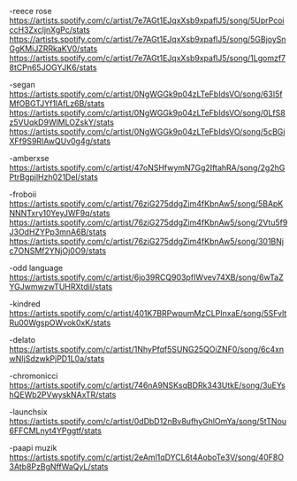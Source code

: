 -reece rose
https://artists.spotify.com/c/artist/7e7AGt1EJqxXsb9xpaflJ5/song/5UprPcoiccH3ZxcIjnXgPc/stats
 https://artists.spotify.com/c/artist/7e7AGt1EJqxXsb9xpaflJ5/song/5GBjoySnGgKMiJZRRkaKV0/stats
  https://artists.spotify.com/c/artist/7e7AGt1EJqxXsb9xpaflJ5/song/1Lgomzf78tCPn65JOGYJK6/stats

-segan
https://artists.spotify.com/c/artist/0NgWGGk9p04zLTeFbIdsVO/song/63I5fMfOBGTJYf1lAfLz6B/stats
https://artists.spotify.com/c/artist/0NgWGGk9p04zLTeFbIdsVO/song/0LfS8z5VUqkD9WlMLOZskY/stats
https://artists.spotify.com/c/artist/0NgWGGk9p04zLTeFbIdsVO/song/5cBGiXFf9S9RIAwQUv0g4g/stats

-amberxse
https://artists.spotify.com/c/artist/47oNSHfwymN7Gg2IftahRA/song/2g2hGPtrBgpjlHzh021DeI/stats

-froboii
https://artists.spotify.com/c/artist/76ziG275ddgZim4fKbnAw5/song/5BApKNNNTxry10YeyJWF9q/stats
https://artists.spotify.com/c/artist/76ziG275ddgZim4fKbnAw5/song/2Vtu5f9J3OdHZYPp3mnA6B/stats
https://artists.spotify.com/c/artist/76ziG275ddgZim4fKbnAw5/song/301BNjc7ONSMf2YNjOj0O9/stats

-odd language
https://artists.spotify.com/c/artist/6jo39RCQ903pfIWvev74XB/song/6wTaZYGJwmwzwTUHRXtdiI/stats

-kindred
https://artists.spotify.com/c/artist/401K7BRPwpumMzCLPInxaE/song/5SFvltRu00WgspOWvok0xK/stats

-delato
https://artists.spotify.com/c/artist/1NhyPfqf5SUNG25QOiZNF0/song/6c4xnwNIjSdzwkPjPD1L0a/stats

-chromonicci
https://artists.spotify.com/c/artist/746nA9NSKsqBDRk343UtkE/song/3uEYshQEWb2PVwyskNAxTR/stats

-launchsix
https://artists.spotify.com/c/artist/0dDbD12nBv8ufhyGhlOmYa/song/5tTNou6FFCMLnyt4YPggtf/stats

-paapi muzik
https://artists.spotify.com/c/artist/2eAml1qDYCL6t4AoboTe3V/song/40F8O3Atb8PzBgNffWaQyL/stats